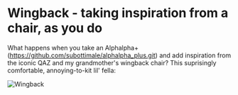 # Wingback - taking inspiration from a chair, as you do
What happens when you take an Alphalpha+ (https://github.com/subottimale/alphalpha_plus.git) and add inspiration from the iconic QAZ and my grandmother's wingback chair?
This suprisingly comfortable, annoying-to-kit lil' fella:

![Wingback](https://user-images.githubusercontent.com/69826495/145125419-f8562f61-1ee7-4c98-a066-fa90efd642b6.jpeg)
